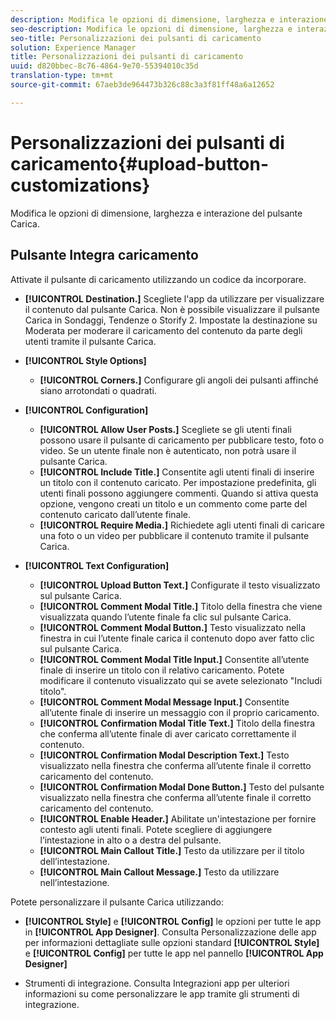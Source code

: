 ```yaml
---
description: Modifica le opzioni di dimensione, larghezza e interazione del pulsante Carica.
seo-description: Modifica le opzioni di dimensione, larghezza e interazione del pulsante Carica.
seo-title: Personalizzazioni dei pulsanti di caricamento
solution: Experience Manager
title: Personalizzazioni dei pulsanti di caricamento
uuid: d820bbec-8c76-4864-9e70-55394010c35d
translation-type: tm+mt
source-git-commit: 67aeb3de964473b326c88c3a3f81ff48a6a12652

---
```



# Personalizzazioni dei pulsanti di caricamento{#upload-button-customizations}

Modifica le opzioni di dimensione, larghezza e interazione del pulsante Carica.

## Pulsante Integra caricamento

Attivate il pulsante di caricamento utilizzando un codice da incorporare.

* **[!UICONTROL Destination.]** Scegliete l'app da utilizzare per visualizzare il contenuto dal pulsante Carica. Non è possibile visualizzare il pulsante Carica in Sondaggi, Tendenze o Storify 2. Impostate la destinazione su Moderata per moderare il caricamento del contenuto da parte degli utenti tramite il pulsante Carica.
* **[!UICONTROL Style Options]**

   * **[!UICONTROL Corners.]** Configurare gli angoli dei pulsanti affinché siano arrotondati o quadrati.

* **[!UICONTROL Configuration]**

   * **[!UICONTROL Allow User Posts.]** Scegliete se gli utenti finali possono usare il pulsante di caricamento per pubblicare testo, foto o video. Se un utente finale non è autenticato, non potrà usare il pulsante Carica.
   * **[!UICONTROL Include Title.]** Consentite agli utenti finali di inserire un titolo con il contenuto caricato. Per impostazione predefinita, gli utenti finali possono aggiungere commenti. Quando si attiva questa opzione, vengono creati un titolo e un commento come parte del contenuto caricato dall’utente finale.
   * **[!UICONTROL Require Media.]** Richiedete agli utenti finali di caricare una foto o un video per pubblicare il contenuto tramite il pulsante Carica.

* **[!UICONTROL Text Configuration]**

   * **[!UICONTROL Upload Button Text.]** Configurate il testo visualizzato sul pulsante Carica.
   * **[!UICONTROL Comment Modal Title.]** Titolo della finestra che viene visualizzata quando l’utente finale fa clic sul pulsante Carica.
   * **[!UICONTROL Comment Modal Button.]** Testo visualizzato nella finestra in cui l’utente finale carica il contenuto dopo aver fatto clic sul pulsante Carica.
   * **[!UICONTROL Comment Modal Title Input.]** Consentite all’utente finale di inserire un titolo con il relativo caricamento. Potete modificare il contenuto visualizzato qui se avete selezionato "Includi titolo".
   * **[!UICONTROL Comment Modal Message Input.]** Consentite all’utente finale di inserire un messaggio con il proprio caricamento.
   * **[!UICONTROL Confirmation Modal Title Text.]** Titolo della finestra che conferma all’utente finale di aver caricato correttamente il contenuto.
   * **[!UICONTROL Confirmation Modal Description Text.]** Testo visualizzato nella finestra che conferma all’utente finale il corretto caricamento del contenuto.
   * **[!UICONTROL Confirmation Modal Done Button.]** Testo del pulsante visualizzato nella finestra che conferma all’utente finale il corretto caricamento del contenuto.
   * **[!UICONTROL Enable Header.]** Abilitate un'intestazione per fornire contesto agli utenti finali. Potete scegliere di aggiungere l’intestazione in alto o a destra del pulsante.
   * **[!UICONTROL Main Callout Title.]** Testo da utilizzare per il titolo dell’intestazione.
   * **[!UICONTROL Main Callout Message.]** Testo da utilizzare nell’intestazione.

Potete personalizzare il pulsante Carica utilizzando:

* **[!UICONTROL Style]** e **[!UICONTROL Config]** le opzioni per tutte le app in **[!UICONTROL App Designer]**. Consulta Personalizzazione delle app per informazioni dettagliate sulle opzioni standard **[!UICONTROL Style]** e **[!UICONTROL Config]** per tutte le app nel pannello **[!UICONTROL App Designer]**

* Strumenti di integrazione. Consulta Integrazioni app per ulteriori informazioni su come personalizzare le app tramite gli strumenti di integrazione.

